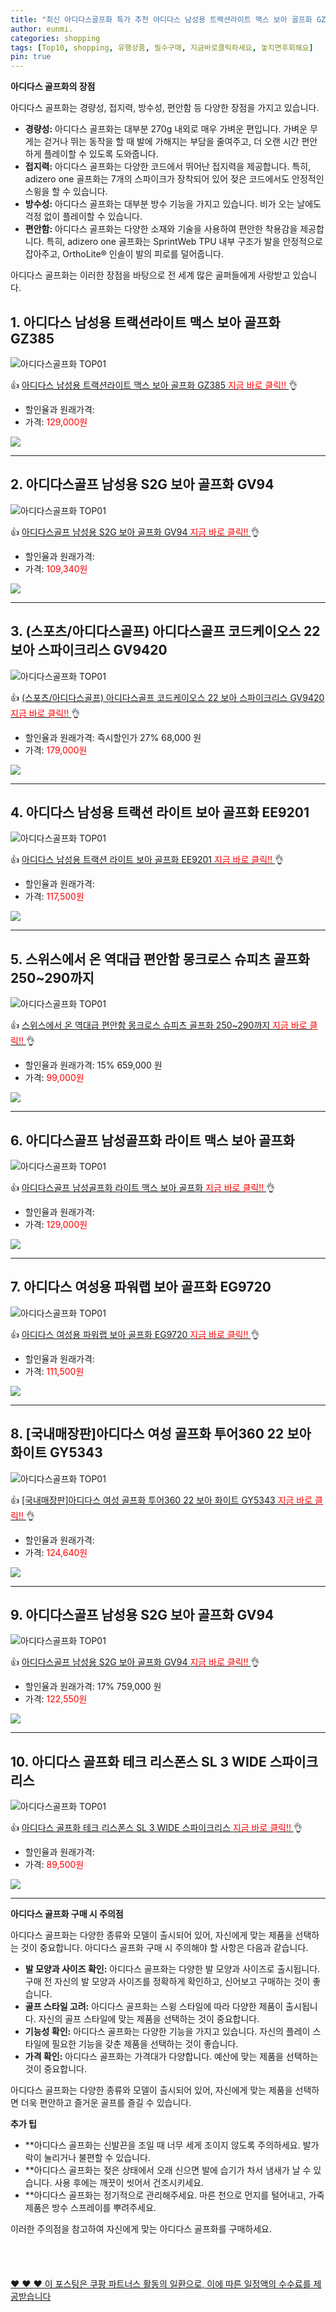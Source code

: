 ```yaml
---
title: "최신 아디다스골프화 특가 추천 아디다스 남성용 트랙션라이트 맥스 보아 골프화 GZ385 비교 장점"
author: eunmi.
categories: shopping
tags: [Top10, shopping, 유행상품, 필수구매, 지금바로클릭하세요, 놓치면후회해요]
pin: true
---
```

**아디다스 골프화의 장점**

아디다스 골프화는 경량성, 접지력, 방수성, 편안함 등 다양한 장점을 가지고 있습니다.

* **경량성:** 아디다스 골프화는 대부분 270g 내외로 매우 가벼운 편입니다. 가벼운 무게는 걷거나 뛰는 동작을 할 때 발에 가해지는 부담을 줄여주고, 더 오랜 시간 편안하게 플레이할 수 있도록 도와줍니다.
* **접지력:** 아디다스 골프화는 다양한 코드에서 뛰어난 접지력을 제공합니다. 특히, adizero one 골프화는 7개의 스파이크가 장착되어 있어 젖은 코드에서도 안정적인 스윙을 할 수 있습니다.
* **방수성:** 아디다스 골프화는 대부분 방수 기능을 가지고 있습니다. 비가 오는 날에도 걱정 없이 플레이할 수 있습니다.
* **편안함:** 아디다스 골프화는 다양한 소재와 기술을 사용하여 편안한 착용감을 제공합니다. 특히, adizero one 골프화는 SprintWeb TPU 내부 구조가 발을 안정적으로 잡아주고, OrthoLite® 인솔이 발의 피로를 덜어줍니다.

아디다스 골프화는 이러한 장점을 바탕으로 전 세계 많은 골퍼들에게 사랑받고 있습니다.

   

## 1. 아디다스 남성용 트랙션라이트 맥스 보아 골프화 GZ385

![아디다스골프화 TOP01](https://thumbnail8.coupangcdn.com/thumbnails/remote/230x230ex/image/retail/images/2023/07/27/12/4/045c9aca-3d1d-4bd8-98dc-7cfa8b8394e5.jpg)


👍 [아디다스 남성용 트랙션라이트 맥스 보아 골프화 GZ385 <font color=red> 지금 바로 클릭!! </font> ](https://link.coupang.com/re/AFFSDP?lptag=AF3617701&subid=GithubCoopas&pageKey=7492802106&traceid=V0-153&itemId=19596148840&vendorItemId=86703414657) 👌 


- 할인율과 원래가격: 
- 가격: <span style='color:red'>129,000원</span>

[![](/discount_price.png)](https://link.coupang.com/re/AFFSDP?lptag=AF3617701&subid=GithubCoopas&pageKey=7492802106&traceid=V0-153&itemId=19596148840&vendorItemId=86703414657)

---


   

## 2. 아디다스골프 남성용 S2G 보아 골프화 GV94

![아디다스골프화 TOP01](https://thumbnail10.coupangcdn.com/thumbnails/remote/230x230ex/image/retail/images/2023/07/31/11/5/2c551c05-1891-4af6-b940-bd344de017d1.jpg)


👍 [아디다스골프 남성용 S2G 보아 골프화 GV94 <font color=red> 지금 바로 클릭!! </font> ](https://link.coupang.com/re/AFFSDP?lptag=AF3617701&subid=GithubCoopas&pageKey=7144441088&traceid=V0-153&itemId=17947673578&vendorItemId=86739667418) 👌 


- 할인율과 원래가격: 
- 가격: <span style='color:red'>109,340원</span>

[![](/discount_price.png)](https://link.coupang.com/re/AFFSDP?lptag=AF3617701&subid=GithubCoopas&pageKey=7144441088&traceid=V0-153&itemId=17947673578&vendorItemId=86739667418)

---


   

## 3. (스포츠/아디다스골프) 아디다스골프 코드케이오스 22 보아 스파이크리스 GV9420

![아디다스골프화 TOP01](https://thumbnail7.coupangcdn.com/thumbnails/remote/230x230ex/image/vendor_inventory/b13c/552fe1be970b3032bcdf4923a631613c1cf7efaafa279f721158537d7b8a.JPG)


👍 [(스포츠/아디다스골프) 아디다스골프 코드케이오스 22 보아 스파이크리스 GV9420 <font color=red> 지금 바로 클릭!! </font> ](https://link.coupang.com/re/AFFSDP?lptag=AF3617701&subid=GithubCoopas&pageKey=7565802093&traceid=V0-153&itemId=19942476512&vendorItemId=87041705606) 👌 


- 할인율과 원래가격: 즉시할인가 27%  68,000   원
- 가격: <span style='color:red'>179,000원</span>

[![](/discount_price.png)](https://link.coupang.com/re/AFFSDP?lptag=AF3617701&subid=GithubCoopas&pageKey=7565802093&traceid=V0-153&itemId=19942476512&vendorItemId=87041705606)

---


   

## 4. 아디다스 남성용 트랙션 라이트 보아 골프화 EE9201

![아디다스골프화 TOP01](https://thumbnail10.coupangcdn.com/thumbnails/remote/230x230ex/image/retail/images/2020/06/12/11/9/9a715c48-135b-4d0c-827f-dcb2671f5921.jpg)


👍 [아디다스 남성용 트랙션 라이트 보아 골프화 EE9201 <font color=red> 지금 바로 클릭!! </font> ](https://link.coupang.com/re/AFFSDP?lptag=AF3617701&subid=GithubCoopas&pageKey=1693180337&traceid=V0-153&itemId=2882716333&vendorItemId=70871827261) 👌 


- 할인율과 원래가격: 
- 가격: <span style='color:red'>117,500원</span>

[![](/discount_price.png)](https://link.coupang.com/re/AFFSDP?lptag=AF3617701&subid=GithubCoopas&pageKey=1693180337&traceid=V0-153&itemId=2882716333&vendorItemId=70871827261)

---


   

## 5. 스위스에서 온 역대급 편안함 몽크로스 슈피츠 골프화 250~290까지

![아디다스골프화 TOP01](https://thumbnail6.coupangcdn.com/thumbnails/remote/230x230ex/image/vendor_inventory/0cf6/3d3f97ba4f2aa66bf7e5db8d2cfb22b9db2e26edf1c4a4d34093012784a0.jpg)


👍 [스위스에서 온 역대급 편안함 몽크로스 슈피츠 골프화 250~290까지 <font color=red> 지금 바로 클릭!! </font> ](https://link.coupang.com/re/AFFSDP?lptag=AF3617701&subid=GithubCoopas&pageKey=7518317598&traceid=V0-153&itemId=19713849767&vendorItemId=84833354306) 👌 


- 할인율과 원래가격: 15%  659,000   원
- 가격: <span style='color:red'>99,000원</span>

[![](/discount_price.png)](https://link.coupang.com/re/AFFSDP?lptag=AF3617701&subid=GithubCoopas&pageKey=7518317598&traceid=V0-153&itemId=19713849767&vendorItemId=84833354306)

---


   

## 6. 아디다스골프 남성골프화 라이트 맥스 보아 골프화

![아디다스골프화 TOP01](https://thumbnail9.coupangcdn.com/thumbnails/remote/230x230ex/image/vendor_inventory/1f52/94d6d48bdce31bdd8cc3a26b8ba7946023a4058fda75ce06b07153dda687.jpg)


👍 [아디다스골프 남성골프화 라이트 맥스 보아 골프화 <font color=red> 지금 바로 클릭!! </font> ](https://link.coupang.com/re/AFFSDP?lptag=AF3617701&subid=GithubCoopas&pageKey=7458002297&traceid=V0-153&itemId=19432719846&vendorItemId=86351458686) 👌 


- 할인율과 원래가격: 
- 가격: <span style='color:red'>129,000원</span>

[![](/discount_price.png)](https://link.coupang.com/re/AFFSDP?lptag=AF3617701&subid=GithubCoopas&pageKey=7458002297&traceid=V0-153&itemId=19432719846&vendorItemId=86351458686)

---


   

## 7. 아디다스 여성용 파워랩 보아 골프화 EG9720

![아디다스골프화 TOP01](https://thumbnail9.coupangcdn.com/thumbnails/remote/230x230ex/image/retail/images/2023/07/28/16/8/6137d7e3-99cf-4ec2-8abd-efe086fdb585.jpg)


👍 [아디다스 여성용 파워랩 보아 골프화 EG9720 <font color=red> 지금 바로 클릭!! </font> ](https://link.coupang.com/re/AFFSDP?lptag=AF3617701&subid=GithubCoopas&pageKey=7495735531&traceid=V0-153&itemId=19610394185&vendorItemId=86717376511) 👌 


- 할인율과 원래가격: 
- 가격: <span style='color:red'>111,500원</span>

[![](/discount_price.png)](https://link.coupang.com/re/AFFSDP?lptag=AF3617701&subid=GithubCoopas&pageKey=7495735531&traceid=V0-153&itemId=19610394185&vendorItemId=86717376511)

---


   

## 8. [국내매장판]아디다스 여성 골프화 투어360 22 보아 화이트 GY5343

![아디다스골프화 TOP01](https://thumbnail7.coupangcdn.com/thumbnails/remote/230x230ex/image/vendor_inventory/7c17/67b8edec8b52173e12224efdc7c53cb6cd6d700e2311c772910ce3242f87.jpg)


👍 [[국내매장판]아디다스 여성 골프화 투어360 22 보아 화이트 GY5343 <font color=red> 지금 바로 클릭!! </font> ](https://link.coupang.com/re/AFFSDP?lptag=AF3617701&subid=GithubCoopas&pageKey=6394034397&traceid=V0-153&itemId=13644036266&vendorItemId=84556274901) 👌 


- 할인율과 원래가격: 
- 가격: <span style='color:red'>124,640원</span>

[![](/discount_price.png)](https://link.coupang.com/re/AFFSDP?lptag=AF3617701&subid=GithubCoopas&pageKey=6394034397&traceid=V0-153&itemId=13644036266&vendorItemId=84556274901)

---


   

## 9. 아디다스골프 남성용 S2G 보아 골프화 GV94

![아디다스골프화 TOP01](https://thumbnail7.coupangcdn.com/thumbnails/remote/230x230ex/image/retail/images/2023/07/31/11/1/bde4e2fa-6ffb-4bbb-a0c6-6a8641af451a.jpg)


👍 [아디다스골프 남성용 S2G 보아 골프화 GV94 <font color=red> 지금 바로 클릭!! </font> ](https://link.coupang.com/re/AFFSDP?lptag=AF3617701&subid=GithubCoopas&pageKey=7144441088&traceid=V0-153&itemId=17947673567&vendorItemId=86739667353) 👌 


- 할인율과 원래가격: 17%  759,000   원
- 가격: <span style='color:red'>122,550원</span>

[![](/discount_price.png)](https://link.coupang.com/re/AFFSDP?lptag=AF3617701&subid=GithubCoopas&pageKey=7144441088&traceid=V0-153&itemId=17947673567&vendorItemId=86739667353)

---


   

## 10. 아디다스 골프화 테크 리스폰스 SL 3 WIDE 스파이크리스

![아디다스골프화 TOP01](https://thumbnail7.coupangcdn.com/thumbnails/remote/230x230ex/image/vendor_inventory/eb36/cc4f4bc967d0612dce1569e3709a92362203a4cedb93c3f97c39e2cfb116.jpg)


👍 [아디다스 골프화 테크 리스폰스 SL 3 WIDE 스파이크리스 <font color=red> 지금 바로 클릭!! </font> ](https://link.coupang.com/re/AFFSDP?lptag=AF3617701&subid=GithubCoopas&pageKey=7607616647&traceid=V0-153&itemId=20140446134&vendorItemId=87184603900) 👌 


- 할인율과 원래가격: 
- 가격: <span style='color:red'>89,500원</span>

[![](/discount_price.png)](https://link.coupang.com/re/AFFSDP?lptag=AF3617701&subid=GithubCoopas&pageKey=7607616647&traceid=V0-153&itemId=20140446134&vendorItemId=87184603900)

---
**아디다스 골프화 구매 시 주의점**

아디다스 골프화는 다양한 종류와 모델이 출시되어 있어, 자신에게 맞는 제품을 선택하는 것이 중요합니다. 아디다스 골프화 구매 시 주의해야 할 사항은 다음과 같습니다.

* **발 모양과 사이즈 확인:** 아디다스 골프화는 다양한 발 모양과 사이즈로 출시됩니다. 구매 전 자신의 발 모양과 사이즈를 정확하게 확인하고, 신어보고 구매하는 것이 좋습니다.
* **골프 스타일 고려:** 아디다스 골프화는 스윙 스타일에 따라 다양한 제품이 출시됩니다. 자신의 골프 스타일에 맞는 제품을 선택하는 것이 중요합니다.
* **기능성 확인:** 아디다스 골프화는 다양한 기능을 가지고 있습니다. 자신의 플레이 스타일에 필요한 기능을 갖춘 제품을 선택하는 것이 좋습니다.
* **가격 확인:** 아디다스 골프화는 가격대가 다양합니다. 예산에 맞는 제품을 선택하는 것이 중요합니다.

아디다스 골프화는 다양한 종류와 모델이 출시되어 있어, 자신에게 맞는 제품을 선택하면 더욱 편안하고 즐거운 골프를 즐길 수 있습니다.

**추가 팁**

* **아디다스 골프화는 신발끈을 조일 때 너무 세게 조이지 않도록 주의하세요. 발가락이 눌리거나 불편할 수 있습니다.
* **아디다스 골프화는 젖은 상태에서 오래 신으면 발에 습기가 차서 냄새가 날 수 있습니다. 사용 후에는 깨끗이 씻어서 건조시키세요.
* **아디다스 골프화는 정기적으로 관리해주세요. 마른 천으로 먼지를 털어내고, 가죽 제품은 방수 스프레이를 뿌려주세요.

이러한 주의점을 참고하여 자신에게 맞는 아디다스 골프화를 구매하세요.<br><br><br><br><br> [ ❤ ❤ ❤ 이 포스팅은 쿠팡 파트너스 활동의 일환으로, 이에 따른 일정액의 수수료를 제공받습니다](https://link.coupang.com/a/bcEFyh)